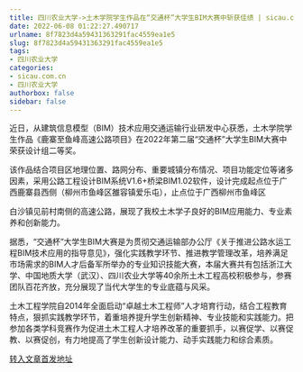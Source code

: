 ```yaml
---
title: 四川农业大学->土木学院学生作品在“交通杯”大学生BIM大赛中斩获佳绩 | sicau.com.cn
date: 2022-06-08 01:22:27.490717
urlname: 8f7823d4a59431363291fac4559ea1e5
slug: 8f7823d4a59431363291fac4559ea1e5
tags: 
- 四川农业大学
categories:
- sicau.com.cn
- 四川农业大学
authorbox: false
sidebar: false
---
```

近日，从建筑信息模型（BIM）技术应用交通运输行业研发中心获悉，土木学院学生作品《鹿寨至鱼峰高速公路项目》在2022年第二届“交通杯”大学生BIM大赛中荣获设计组二等奖。  

该作品结合项目区地理位置、路网分布、重要城镇分布情况、项目功能定位等诸多因素，采用公路工程设计BIM系统V1.6+桥梁BIM1.02软件，设计完成起点位于广西鹿寨县西侧（柳州市鱼峰区雒容镇爱乐屯），止点位于广西柳州市鱼峰区
<!--more-->
白沙镇见前村南侧的高速公路，展现了我校土木学子良好的BIM应用能力、专业素养和创新能力。

据悉，“交通杯”大学生BIM大赛是为贯彻交通运输部办公厅《关于推进公路水运工程BIM技术应用的指导意见》，强化实践教学环节、推进教学管理改革，培养满足市场需求的BIM人才后备军所举办的专业知识技能大赛，本届大赛共有包括浙江大学、中国地质大学（武汉）、四川农业大学等40余所土木工程高校积极参与，参赛团队百花齐放，充分展现了当代大学生的专业底蕴与风采。

土木工程学院自2014年全面启动“卓越土木工程师”人才培育行动，结合工程教育特点，狠抓实践教学环节，着重培养提升学生创新精神、专业技能和实践能力。把参加各类学科竞赛作为促进土木工程人才培养改革的重要抓手，以赛促学、以赛促教、以赛促创，有力地提高了学生创新设计能力、动手实践能力和综合素质。



[转入文章首发地址](https://news.sicau.edu.cn/info/1078/68193.htm)